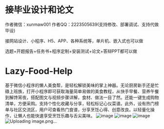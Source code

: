 # 接毕业设计和论文
作者微信：xunmaw001  作者QQ：2223505639(支持修改、部署调试、支持代做毕设)

接网站设计、小程序、H5、APP、各种系统等，单片机、嵌入式也可以做

选题+开题报告+任务书+程序定制+安装测试+论文+答辩PPT都可以做
# Lazy-Food-Help
基于微信小程序的懒人美食帮，是轻松解锁美味的掌上神器。无论厨房新手还是忙碌上班族，打开小程序即可获取海量简单易做的美食教程，从快手早餐、营养午餐到解馋宵夜，搭配图文与视频步骤详解，食材、做法一目了然。还能一键生成购物清单，方便采购。支持个性化收藏与分享，轻松标记心仪菜谱。此外，设有热门榜单与社区交流区，用户可查看热门食谱，分享烹饪心得、创意改良。以轻量化操作，让懒人也能快速享受烹饪乐趣与舌尖美味。 
![image](https://github.com/user-attachments/assets/d47326d5-0bb6-4c14-bad7-ee8c0270d103)
![image](https://github.com/user-attachments/assets/897ef60d-b7f2-49f9-9ab1-f640964520d7)
![image](https://github.com/user-attachments/assets/e39efe18-24d6-4706-966e-6704c5bbf581)
![Uploading image.png…]()
